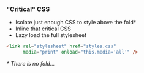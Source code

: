 ### "Critical" CSS

* Isolate just enough CSS to style above the fold*
* Inline that critical CSS
* Lazy load the full stylesheet

```html
<link rel="stylesheet" href="styles.css"
      media="print" onload="this.media='all'" />
```


_* There is no fold..._
